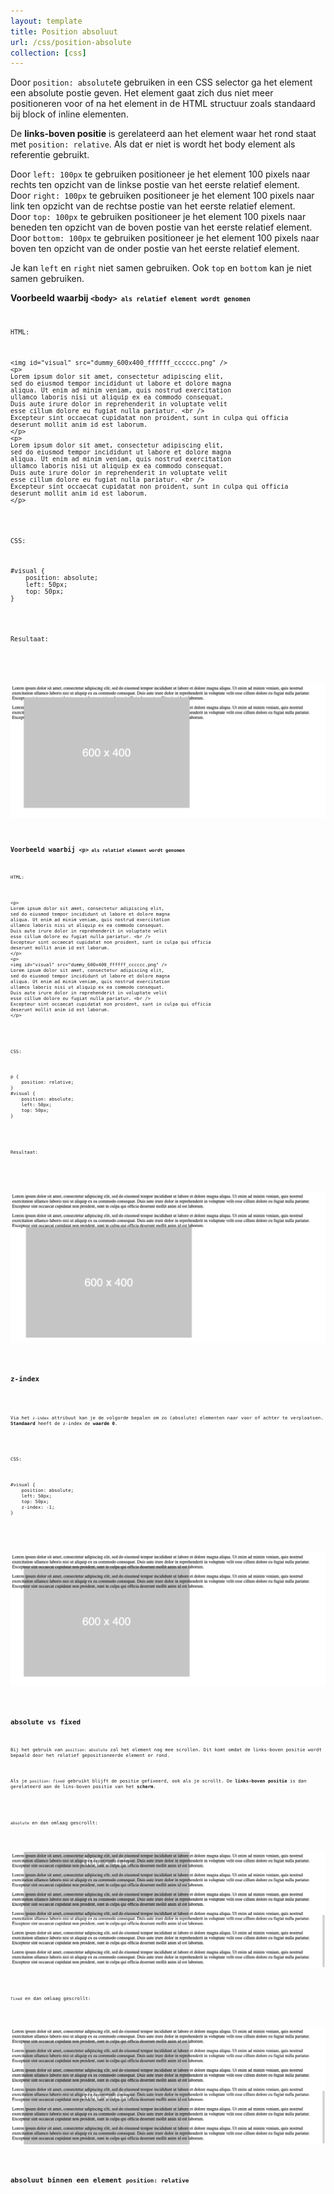 ```yaml
---
layout: template
title: Position absoluut
url: /css/position-absolute
collection: [css]
---							
```

<p>Door <code>position: absolute</code>te gebruiken in een CSS selector ga het element een absolute postie geven. Het element gaat zich dus niet meer positioneren voor of na het element in de HTML structuur zoals standaard bij block of inline elementen.</p>

<p>De <strong>links-boven positie</strong> is gerelateerd aan het element waar het rond staat met <code>position: relative</code>. Als dat er niet is wordt het body element als referentie gebruikt.</p>

<p>Door <code>left: 100px</code> te gebruiken positioneer je het element 100 pixels naar rechts ten opzicht van de linkse postie van het eerste relatief element.<br>
Door <code>right: 100px</code> te gebruiken positioneer je het element 100 pixels naar link ten opzicht van de rechtse postie van het eerste relatief element.</br>
Door <code>top: 100px</code> te gebruiken positioneer je het element 100 pixels naar beneden ten opzicht van de boven postie van het eerste relatief element.</br>
Door <code>bottom: 100px</code> te gebruiken positioneer je het element 100 pixels naar boven ten opzicht van de onder postie van het eerste relatief element.</p>
<p>Je kan <code>left</code> en <code>right</code> niet samen gebruiken. Ook <code>top</code> en <code>bottom</code> kan je niet samen gebruiken.</p>

<p><strong>Voorbeeld waarbij <code>&lt;body&gt;<code> als relatief element wordt genomen</strong></p>
<p>HTML:</p>
<pre data-enlighter-theme="beyond" data-enlighter-language="html">
&lt;img id="visual" src="dummy_600x400_ffffff_cccccc.png" /&gt;
&lt;p&gt;
Lorem ipsum dolor sit amet, consectetur adipiscing elit, 
sed do eiusmod tempor incididunt ut labore et dolore magna 
aliqua. Ut enim ad minim veniam, quis nostrud exercitation 
ullamco laboris nisi ut aliquip ex ea commodo consequat. 
Duis aute irure dolor in reprehenderit in voluptate velit 
esse cillum dolore eu fugiat nulla pariatur. &lt;br /&gt;
Excepteur sint occaecat cupidatat non proident, sunt in culpa qui officia 
deserunt mollit anim id est laborum.
&lt;/p&gt;
&lt;p&gt;
Lorem ipsum dolor sit amet, consectetur adipiscing elit, 
sed do eiusmod tempor incididunt ut labore et dolore magna 
aliqua. Ut enim ad minim veniam, quis nostrud exercitation 
ullamco laboris nisi ut aliquip ex ea commodo consequat. 
Duis aute irure dolor in reprehenderit in voluptate velit 
esse cillum dolore eu fugiat nulla pariatur. &lt;br /&gt;
Excepteur sint occaecat cupidatat non proident, sunt in culpa qui officia 
deserunt mollit anim id est laborum.
&lt;/p&gt;
</pre>

<p>CSS:</p>
<pre data-enlighter-theme="beyond" data-enlighter-language="css">
#visual {
    position: absolute;
    left: 50px;
    top: 50px;
}</pre>

<p>Resultaat:</p>

<div class="shadow">
    <img src="images/absolute.png" />
</div>

<p><strong>Voorbeeld waarbij <code>&lt;p&gt;<code> als relatief element wordt genomen</strong></p>
<p>HTML:</p>
<pre data-enlighter-theme="beyond" data-enlighter-language="html">
&lt;p&gt;
Lorem ipsum dolor sit amet, consectetur adipiscing elit, 
sed do eiusmod tempor incididunt ut labore et dolore magna 
aliqua. Ut enim ad minim veniam, quis nostrud exercitation 
ullamco laboris nisi ut aliquip ex ea commodo consequat. 
Duis aute irure dolor in reprehenderit in voluptate velit 
esse cillum dolore eu fugiat nulla pariatur. &lt;br /&gt;
Excepteur sint occaecat cupidatat non proident, sunt in culpa qui officia 
deserunt mollit anim id est laborum.
&lt;/p&gt;
&lt;p&gt;
&lt;img id="visual" src="dummy_600x400_ffffff_cccccc.png" /&gt;
Lorem ipsum dolor sit amet, consectetur adipiscing elit, 
sed do eiusmod tempor incididunt ut labore et dolore magna 
aliqua. Ut enim ad minim veniam, quis nostrud exercitation 
ullamco laboris nisi ut aliquip ex ea commodo consequat. 
Duis aute irure dolor in reprehenderit in voluptate velit 
esse cillum dolore eu fugiat nulla pariatur. &lt;br /&gt;
Excepteur sint occaecat cupidatat non proident, sunt in culpa qui officia 
deserunt mollit anim id est laborum.
&lt;/p&gt;
</pre>

<p>CSS:</p>
<pre data-enlighter-theme="beyond" data-enlighter-language="css">
p {
    position: relative;
}
#visual {
    position: absolute;
    left: 50px;
    top: 50px;
}</pre>

<p>Resultaat:</p>

<div class="shadow">
    <img src="images/absolute-p-relative.png" />
</div>

<h2>z-index</h2>

<p>Via het <code>z-index</code> attribuut kan je de volgorde bepalen om zo (absolute) elementen naar voor of achter te verplaatsen. <strong>Standaard</strong> heeft de z-index de <strong>waarde 0</strong>.</p>

<p>CSS:</p>
<pre data-enlighter-theme="beyond" data-enlighter-language="css">
#visual {
    position: absolute;
    left: 50px;
    top: 50px;
    z-index: -1;
}</pre>

<div class="shadow">
    <img src="images/absolute-zindex.png" />
</div>

<h2>absolute vs fixed</h2>
<p>Bij het gebruik van <code>position: absolute</code> zal het element nog mee scrollen. Dit komt omdat de links-boven positie wordt bepaald door het relatief gepositioneerde element er rond.</p> 
<p>Als je <code>position: fixed</code> gebruikt blijft de positie gefixeerd, ook als je scrollt. De <strong>links-boven positie</strong> is dan gerelateerd aan de lins-boven positie van het <strong>scherm</strong>.</p>

<p><code>absolute</code> en dan omlaag gescrollt:</p>
<div class="shadow">
    <img src="images/absolute-scroll.png" />
</div>

<p><code>fixed</code> en dan omlaag gescrollt:</p>
<div class="shadow">
    <img src="images/fixed-scroll.png" />
</div>

<h2>absoluut binnen een element <code>position: relative</code></h2>